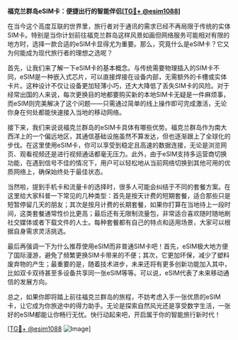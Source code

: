**福克兰群岛eSIM卡：便捷出行的智能伴侣[[TG💪+ @esim1088](https://t.me/s/esim1088)]**

在当今这个高度互联的世界里，旅行者对于通讯的需求已经不再局限于传统的实体SIM卡。特别是当你计划前往福克兰群岛这样风景如画但网络服务可能相对有限的地方时，选择一款合适的eSIM卡显得尤为重要。那么，究竟什么是eSIM卡？它又为何能成为现代旅行者的理想之选呢？

首先，让我们来了解一下eSIM卡的基本概念。与传统需要物理插入的SIM卡不同，eSIM是一种嵌入式芯片，可以直接焊接在设备内部，无需额外的卡槽或实体卡片。这种设计不仅让设备更加轻薄小巧，还大大降低了丢失SIM卡的风险。对于经常出国的人来说，每次更换目的地都要购买新的本地SIM卡无疑是一件麻烦事，而eSIM则完美解决了这个问题——只需通过简单的线上操作即可完成激活，无论你身在何处都能快速接入当地的移动网络。

接下来，我们来说说福克兰群岛的eSIM卡具体有哪些优势。福克兰群岛作为南大西洋上的一个偏远地区，其通信基础设施虽然不算发达，但也逐渐跟上了全球化的步伐。在这里使用eSIM卡，你可以享受到稳定且高速的数据连接，无论是浏览网页、观看视频还是进行视频通话都毫无压力。此外，由于eSIM支持多运营商切换功能，在遇到信号不佳的情况下，用户可以轻松地从当前网络切换到其他可用的优质网络上，确保始终处于最佳状态。

当然啦，提到手机卡和流量卡的选择时，很多人可能会纠结于不同的套餐方案。在这里给大家科普一下常见的几种类型：首先是按天计费的短期套餐，适合那些只是短暂停留几天的朋友；其次是按月计费的长期套餐，如果你打算在当地待上一段时间，这类套餐通常性价比更高；最后还有无限制流量包，非常适合喜欢随时随地刷社交媒体或者下载文件的人士。每种套餐都有自己的特点和适用场景，大家可以根据自身需求灵活挑选。

最后再强调一下为什么推荐使用eSIM而非普通SIM卡吧！首先，eSIM极大地方便了国际漫游，避免了频繁更换SIM卡带来的不便；其次，它更加环保，减少了塑料废弃物的产生；最重要的是，随着技术进步，未来还将有更多创新功能加入其中，比如双卡双待甚至多设备共享同一张eSIM等等。可以说，eSIM代表了未来移动通信的发展方向。

总之，如果你即将踏上前往福克兰群岛的旅程，不妨考虑入手一张优质的eSIM卡，让它成为你旅途中的得力助手。无论是探索自然风光还是享受数字生活，一张好的eSIM都能让你畅行无忧。快行动起来吧，开启属于你的智能旅行新时代！

[[TG💪+ @esim1088](https://t.me/s/esim1088) ![Image](https://i.postimg.cc/4NQfJmqS/Snipaste-2025-05-13-00-14-12.png)]